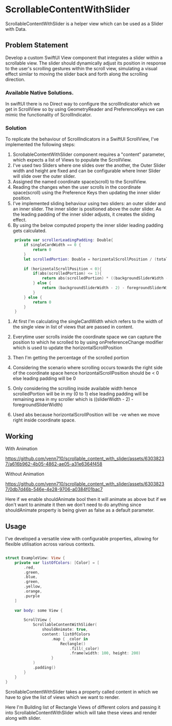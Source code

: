 # ScrollableContentWithSlider

ScrollableContentWithSlider is a helper view which can be used as a Slider with Data.

## Problem Statement

Develop a custom SwiftUI View component that integrates a slider within a scrollable view. The slider should dynamically adjust its position in response to the user's scrolling gestures within the scroll view, simulating a visual effect similar to moving the slider back and forth along the scrolling direction.

### Available Native Solutions.
In swiftUI there is no Direct way to configure the scrollIndicator which we get in ScrollView so by using GeometryReader and PreferenceKeys we can mimic the functionality of ScrollIndicator.

### Solution


To replicate the behaviour of ScrollIndicators in a SwiftUI ScrollView, I've implemented the following steps:

1. ScrollableContentWithSlider component requires a "content" parameter, which expects a list of Views to populate the ScrollView.
2. I've used two Sliders where one slides over the another, the Outer Slider width and height are fixed and can be configurable where Inner Slider will slide over the outer slider.
3. Assigned the named coordinate space(scroll) to the ScrollView.
4. Reading the changes when the user scrolls in the coordinate space(scroll) using the Preference Keys then updating the inner slider position.
5. I've implemented sliding behaviour using two sliders: an outer slider and an inner slider. The inner slider is positioned above the outer slider. As the leading padding of the inner slider adjusts, it creates the sliding effect.
6. By using the below computed property the inner slider leading padding gets calculated.
``` swift
    private var scrollerLeadingPadding: Double{
        if singleCardWidth == 0 {
            return 0
        }
        let scrolledPortion: Double = horizontalScrollPosition / (totalScrollableAreaWidth - availableWidth)
        
        if (horizontalScrollPosition < 0){
            if(abs(scrolledPortion) <= 1){
                return abs(scrolledPortion) * ((backgroundSliderWidth - 2) - foregroundSliderWidth)
            } else {
                return (backgroundSliderWidth - 2) - foregroundSliderWidth
            }
        } else {
            return 0
        }
    }
```

1. At first I'm calculating the singleCardWidth which refers to the width of the single view in list of views that are passed in content.

2. Everytime user scrolls inside the coordinate space we can capture the position to which he scrolled to by using onPreferenceChange modifier which is used to update the horizontalScrollPosition

2. Then I'm getting the percentage of the scrolled portion

3. Considering the scenario where scrolling occurs towards the right side of the coordinate space hence horizontalScrollPosition should be < 0 else leading padding will be 0

4. Only considering the scrolling inside available width hence scrolledPortion will be in my (0 to 1) else leading padding will be remaining area in my scroller which is ((sliderWidth - 2) - foregroundSliderWidth)

5. Used abs because horizontalScrollPosition will be -ve when we move right inside coordinate space.

 
## Working

With Animation

https://github.com/venn710/scrollable_content_with_slider/assets/63038237/a616b962-4b05-4862-ae05-a31e6364f458

Without Animation


https://github.com/venn710/scrollable_content_with_slider/assets/63038237/0db7d46b-546e-4e28-9706-a0384f01bac7




Here if we enable shouldAnimate bool then it will animate as above but if we don't want to animate it then we don't need to do anything since shouldAnimate property is being given as false as a default parameter.

## Usage

I've developed a versatile view with configurable properties, allowing for flexible utilisation across various contexts.

``` swift

struct ExampleView: View {
    private var listOfColors: [Color] = [
        .red,
        .green,
        .blue,
        .green,
        .yellow,
        .orange,
        .purple
    ]
    
    var body: some View {
        
        ScrollView {
            ScrollableContentWithSlider(
                shouldAnimate: true,
                content: listOfColors
                    .map { _color in
                        Rectangle()
                            .fill(_color)
                            .frame(width: 100, height: 200)
                    }
            )
            .padding()
        }
    }
}
```
ScrollableContentWithSlider takes a property called content in which we have to give the list of views which we want to render.

Here I'm Building list of Rectangle Views of different colors and passing it into ScrollableContentWithSlider which will take these views and render along with slider.
